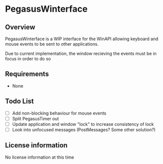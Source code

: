 # PegasusWinterface

## Overview

PegasusWinterface is a WIP interface for the WinAPI allowing keyboard and mouse events to be sent to other applications.

Due to current implementation, the window recieving the events must be in focus in order to do so

## Requirements

 - None

## Todo List

 - [ ] Add non-blocking behaviour for mouse events
 - [ ] Split PegasusTimer out
 - [ ] Update application and window "lock" to increase consistency of lock
 - [ ] Look into unfocused messages (PostMessages? Some other solution?)
 
## License information

No license information at this time
